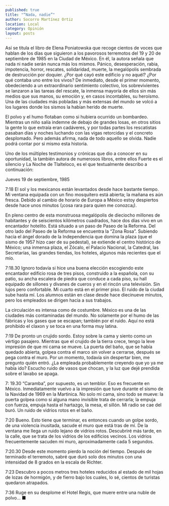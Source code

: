 ```yaml
---
published: true
title: "“Nada, nadie”"
author: Socorro Martínez Ortiz
location: Local
category: Opinión
layout: posts
---
```


Así se titula el libro de Elena Poniatowska que recoge cientos de voces que hablan de los días que siguieron a los pavorosos terremotos del 19 y 20 de septiembre de 1985 en la Ciudad de México. En él, la autora señala que nada ni nadie serán nunca más los mismos. Pánico, desesperación, rabia, impotencia, horror, rescates, solidaridad, muerte, la megalópolis  sembrada de destrucción por doquier. ¿Por qué cayó este edificio y no aquél? ¿Por qué contaba uno entre los vivos? De inmediato, desde el primer momento, obedeciendo a un extraordinario sentimiento colectivo, los sobrevivientes se lanzaron a las tareas del rescate, la inmensa mayoría de ellos sin más medios que sus manos, su emoción y, en casos incontables, su heroísmo. Una de las ciudades más pobladas y más extensas del mundo se volcó a los lugares donde los sismos la habían herido de muerte. 

El polvo y el humo flotaban como si hubiera ocurrido un bombardeo. Mientras un niño salía indemne de debajo de grandes losas, en otros sitios la gente lo que extraía eran cadáveres, y por todas partes los rescatistas pasaban días y noches luchando con las vigas retorcidas y el concreto desplomado. Pero además afirma, nada de todo aquello se olvida. Nadie podrá contar por si mismo esta historia.

Uno de los múltiples testimonios y crónicas que dio a conocer en su oportunidad,  la también autora de numerosos libros, entre ellos Fuerte es el silencio y La Noche de Tlalteloco, es el  que textualmente describo a continuación:

Jueves 19 de septiembre, 1985 

7:18
El sol y los mexicanos están levantados desde hace bastante tiempo. Mi ventana equipada con un fino mosquitero está abierta; la mañana es aún fresca. Debido al cambio de horario de Europa a México estoy despiertos desde hace unos minutos (¡cosa rara para quien me conozca¡). 

En pleno centro de esta monstruosa megalópolis de dieciocho millones de habitantes y de seiscientos kilómetros cuadrados, hace dos días vivo en un encantador hotelito. Está situado a un paso de Paseo de la Reforma. Del otro lado del Paseo de la Reforma se encuentra la “Zona Rosa”. Subiendo hacia el ángel dorado de la Independencia que domina la plaza (que el sismo de 1957 hizo caer de su pedestal), se extiende el centro histórico de México;  una inmensa plaza, el Zócalo, el Palacio Nacional, la Catedral, las Secretarías, las grandes tiendas, los hoteles, algunos más recientes que el mío.

7:18.30
Ignoro todavía si hice una buena elección escogiendo este encantador edificio rosa de tres pisos, construido a la española, con su patio, su ancha escalera de piedra que conduce a cada piso, su hall equipado de sillones y divanes de cueros y en el rincón una televisión.  Sin lujos pero confortable. Mi cuarto está en el primer piso. El ruido de la ciudad sube hasta mí. Los alumnos están en clase desde hace diecinueve minutos, pero los empleados se dirigen hacia a sus trabajos.

La circulación es intensa como de costumbre. México es una de las ciudades más contaminadas del mundo. No solamente por el humo de las fábricas y los gases que se escapan; también por el ruido. Aquí no está prohibido el claxon y se toca en una forma muy latina.

7:19
De pronto un crujido sordo. Estoy sobre la cama y siento como un vértigo pasajero. Mientras que el crujido de la tierra crece, tengo la leve impresión de que mi cama se mueve. La puerta del baño, que se había quedado abierta, golpea contra el marco sin volver a cerrarse, después se pega contra el muro. Por un momento, todavía sin despertar bien, me pregunto quién entró. ¿La empleada probablemente creyendo que yo ya me había ido? Escucho ruido de vasos que chocan, y la luz que dejé prendida sobre el lavabo se apaga.

7: 19.30
“Caramba”, por supuesto, es un temblor. Eso es frecuente en México. Inmediatamente vuelvo a la impresión que tuve  durante el sismo de la Navidad de 1969 en la Martinica. No solo mi cama, sino todo se mueve: la puerta golpea como si alguna mano invisible trata de cerrarla; la empuja con fuerza, empuja hasta el hartazgo, la mesa, el sillón. Mi radio  se cae del buró. Un ruido de vidrios rotos en el baño. 

7:20
Bueno. Esto tiene que terminar, es entonces cuando un golpe sordo, de una violencia inusitada, sacude el muro que está tras de mí. De la ventana me llega un ruido lejano de vidrios rotos. Descubriré más tarde, en la calle, que se trata de los vidrios de los edificios vecinos.
Los vidrios frecuentemente sacuden mi muro, aproximadamente cada 5 segundos.

7:20.30
Desde este momento pierdo la noción del tiempo. Después de terminado el terremoto, sabré que duró solo dos minutos con una intensidad de 8 grados en la escala de Richter.

7:23
Descubro a pocos metros tres hoteles reducidos al estado de mil hojas de lozas de hormigón, y de fierro bajo los cuales, lo sé, cientos de turistas quedaron atrapados.

7:36
Ruge en su desplome el Hotel Regis, que muere entre una nuble de polvo… ■
